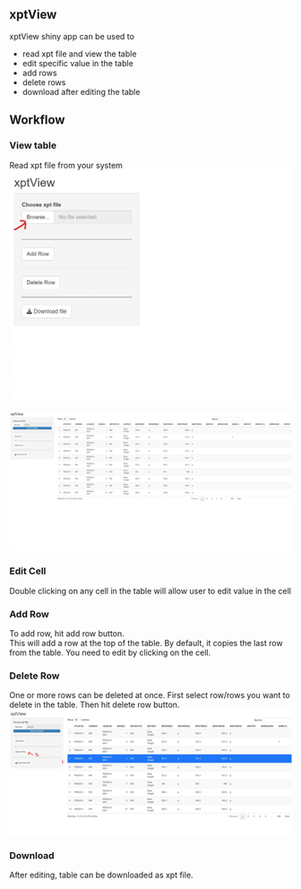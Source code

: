 ## xptView
xptView shiny app can be used to
- read xpt file and view the table
- edit specific value in the table
- add rows
- delete rows
- download after editing the table

## Workflow

### View table

Read xpt file from your system  
![landing page](documents/landing_page.jpg)  

![example](documents/example.jpg)  


### Edit Cell
Double clicking on any cell in the table will allow user to edit value in the cell  

### Add Row
To add row, hit add row button.  
This will add a row at the top of the table. By default, it copies the last row
from the table. You need to edit by clicking on the cell.  

### Delete Row
One or more rows can be deleted at once.
First select row/rows you want to delete in the table. Then 
hit delete row button.  
![delete](documents/delete.jpg)  

### Download
After editing, table can be downloaded as xpt file.




